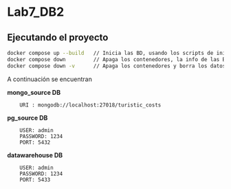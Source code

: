 # Lab7_DB2

## Ejecutando el proyecto

```bash
docker compose up --build   // Inicia las BD, usando los scripts de initialización
docker compose down         // Apaga los contenedores, la info de las BD es guardada en disco
docker compose down -v      // Apaga los contenedores y borra los datos que contenian las BD
```

A continuación se encuentran 

**mongo_source DB**
```
    URI : mongodb://localhost:27018/turistic_costs
```

**pg_source DB**
```
    USER: admin
    PASSWORD: 1234
    PORT: 5432
```

**datawarehouse DB**
```
    USER: admin
    PASSWORD: 1234
    PORT: 5433
```